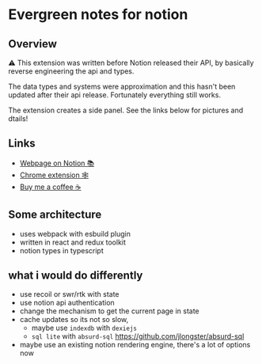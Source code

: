 # Evergreen notes for notion

## Overview

⚠ This extension was written before Notion released their API, by basically reverse engineering the api and types.

The data types and systems were approximation and this hasn't been updated after their api release. Fortunately everything still works.

The extension creates a side panel. See the links below for pictures and dtails!

## Links

-  [Webpage on Notion 📚](https://shravansunder.notion.site/Evergreen-Notes-For-Notion-e35e6ed4dd5a45b19bf2de2bb86b1a7e)
-  [Chrome extension 🕸](https://chrome.google.com/webstore/detail/evergreen-notes-for-notio/chhpogndpjcgjbnbcodhdnilklfanmfh)
-  [Buy me a coffee ☕](https://www.buymeacoffee.com/ShravanSunder)

## Some architecture

-  uses webpack with esbuild plugin
-  written in react and redux toolkit
-  notion types in typescript

## what i would do differently

-  use recoil or swr/rtk with state
-  use notion api authentication
-  change the mechanism to get the current page in state
-  cache updates so its not so slow,
   -  maybe use `indexdb` with `dexiejs`
   -  `sql lite` with `absurd-sql` https://github.com/jlongster/absurd-sql
-  maybe use an existing notion rendering engine, there's a lot of options now
